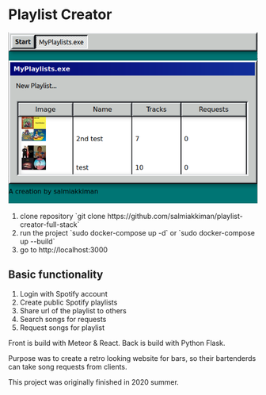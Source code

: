 # Playlist Creator

![Screenshot](screenhosts/user-front-page.png "User front page")


<ol>
    <li>clone repository `git clone https://github.com/salmiakkiman/playlist-creator-full-stack`</li>
    <li>run the project `sudo docker-compose up -d` or `sudo docker-compose up --build`</li>
    <li>go to http://localhost:3000</li>
</ol>

## Basic functionality

<ol>
    <li>Login with Spotify account</li>
    <li>Create public Spotify playlists</li>
    <li>Share url of the playlist to others</li>
    <li>Search songs for requests</li>
    <li>Request songs for playlist</li>
</ol>


Front is build with Meteor & React.
Back is build with Python Flask.

Purpose was to create a retro looking website for bars, so their bartenderds can take song requests from clients.

This project was originally finished in 2020 summer.
